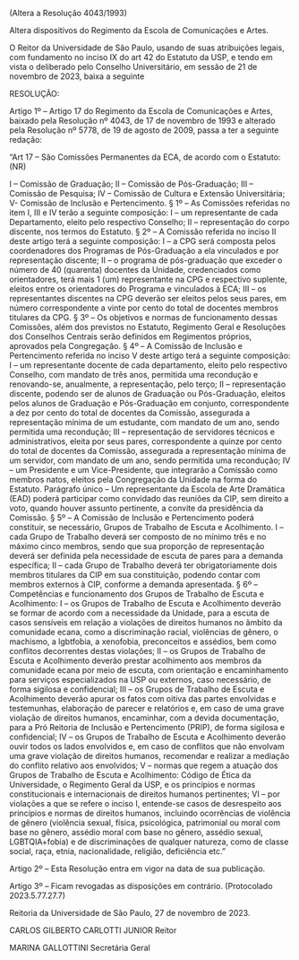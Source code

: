 (Altera a Resolução 4043/1993)

Altera dispositivos do Regimento da Escola de Comunicações e Artes.

O Reitor da Universidade de São Paulo, usando de suas atribuições legais, com fundamento no inciso IX do art 42 do Estatuto da USP, e tendo em vista o deliberado pelo Conselho Universitário, em sessão de 21 de novembro de 2023, baixa a seguinte

RESOLUÇÃO:

Artigo 1º – Artigo 17 do Regimento da Escola de Comunicações e Artes, baixado pela Resolução nº 4043, de 17 de novembro de 1993 e alterado pela Resolução nº 5778, de 19 de agosto de 2009, passa a ter a seguinte redação:

“Art 17 – São Comissões Permanentes da ECA, de acordo com o Estatuto: (NR)

I – Comissão de Graduação;
II – Comissão de Pós-Graduação;
III – Comissão de Pesquisa;
IV – Comissão de Cultura e Extensão Universitária;
V- Comissão de Inclusão e Pertencimento.
§ 1º – As Comissões referidas no item I, III e IV terão a seguinte composição:
I – um representante de cada Departamento, eleito pelo respectivo Conselho;
II – representação do corpo discente, nos termos do Estatuto.
§ 2º – A Comissão referida no inciso II deste artigo terá a seguinte composição:
I – a CPG será composta pelos coordenadores dos Programas de Pós-Graduação a ela vinculados e por representação discente;
II – o programa de pós-graduação que exceder o número de 40 (quarenta) docentes da Unidade, credenciados como orientadores, terá mais 1 (um) representante na CPG e respectivo suplente, eleitos entre os orientadores do Programa e vinculados à ECA;
III – os representantes discentes na CPG deverão ser eleitos pelos seus pares, em número correspondente a vinte por cento do total de docentes membros titulares da CPG.
§ 3º – Os objetivos e normas de funcionamento dessas Comissões, além dos previstos no Estatuto, Regimento Geral e Resoluções dos Conselhos Centrais serão definidos em Regimentos próprios, aprovados pela Congregação.
§ 4º – A Comissão de Inclusão e Pertencimento referida no inciso V deste artigo terá a seguinte composição:
I – um representante docente de cada departamento, eleito pelo respectivo Conselho, com mandato de três anos, permitida uma recondução e renovando-se, anualmente, a representação, pelo terço;
II – representação discente, podendo ser de alunos de Graduação ou Pós-Graduação, eleitos pelos alunos de Graduação e Pós-Graduação em conjunto, correspondente a dez por cento do total de docentes da Comissão, assegurada a representação mínima de um estudante, com mandato de um ano, sendo permitida uma recondução;
III – representação de servidores técnicos e administrativos, eleita por seus pares, correspondente a quinze por cento do total de docentes da Comissão, assegurada a representação mínima de um servidor, com mandato de um ano, sendo permitida uma recondução;
IV – um Presidente e um Vice-Presidente, que integrarão a Comissão como membros natos, eleitos pela Congregação da Unidade na forma do Estatuto.
Parágrafo único – Um representante da Escola de Arte Dramática (EAD) poderá participar como convidado das reuniões da CIP, sem direito a voto, quando houver assunto pertinente, a convite da presidência da Comissão.
§ 5º – A Comissão de Inclusão e Pertencimento poderá constituir, se necessário, Grupos de Trabalho de Escuta e Acolhimento.
I – cada Grupo de Trabalho deverá ser composto de no mínimo três e no máximo cinco membros, sendo que sua proporção de representação deverá ser definida pela necessidade de escuta de pares para a demanda específica;
II – cada Grupo de Trabalho deverá ter obrigatoriamente dois membros titulares da CIP em sua constituição, podendo contar com membros externos à CIP, conforme a demanda apresentada.
§ 6º – Competências e funcionamento dos Grupos de Trabalho de Escuta e Acolhimento:
I – os Grupos de Trabalho de Escuta e Acolhimento deverão se formar de acordo com a necessidade da Unidade, para a escuta de casos sensíveis em relação a violações de direitos humanos no âmbito da comunidade ecana, como a discriminação racial, violências de gênero, o machismo, a lgbtfobia, a xenofobia, preconceitos e assédios, bem como conflitos decorrentes destas violações;
II – os Grupos de Trabalho de Escuta e Acolhimento deverão prestar acolhimento aos membros da comunidade ecana por meio de escuta, com orientação e encaminhamento para serviços especializados na USP ou externos, caso necessário, de forma sigilosa e confidencial;
III – os Grupos de Trabalho de Escuta e Acolhimento deverão apurar os fatos com oitiva das partes envolvidas e testemunhas, elaboração de parecer e relatórios e, em caso de uma grave violação de direitos humanos, encaminhar, com a devida documentação, para a Pró Reitoria de Inclusão e Pertencimento (PRIP), de forma sigilosa e confidencial;
IV – os Grupos de Trabalho de Escuta e Acolhimento deverão ouvir todos os lados envolvidos e, em caso de conflitos que não envolvam uma grave violação de direitos humanos, recomendar e realizar a mediação do conflito relativo aos envolvidos;
V – normas que regem a atuação dos Grupos de Trabalho de Escuta e Acolhimento: Código de Ética da Universidade, o Regimento Geral da USP, e os princípios e normas constitucionais e internacionais de direitos humanos pertinentes;
VI – por violações a que se refere o inciso I, entende-se casos de desrespeito aos princípios e normas de direitos humanos, incluindo ocorrências de violência de gênero (violência sexual, física, psicológica, patrimonial ou moral com base no gênero, assédio moral com base no gênero, assédio sexual, LGBTQIA+fobia) e de discriminações de qualquer natureza, como de classe social, raça, etnia, nacionalidade, religião, deficiência etc.”

Artigo 2º – Esta Resolução entra em vigor na data de sua publicação.

Artigo 3º – Ficam revogadas as disposições em contrário. (Protocolado 2023.5.77.27.7)

Reitoria da Universidade de São Paulo, 27 de novembro de 2023.

CARLOS GILBERTO CARLOTTI JUNIOR
Reitor

MARINA GALLOTTINI
Secretária Geral